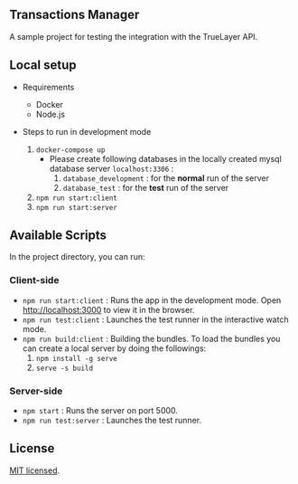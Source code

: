 ## Transactions Manager

A sample project for testing the integration with the TrueLayer API.

## Local setup

 - Requirements
   - Docker
   - Node.js
 
 - Steps to run in development mode
   1. `docker-compose up`
       - Please create following databases in the locally created mysql database server `localhost:3306` :
           1. `database_development` : for the **normal** run of the server 
           1. `database_test` : for the **test** run of the server 
   2. `npm run start:client`
   2. `npm run start:server`
 
## Available Scripts

In the project directory, you can run:

### Client-side

- `npm run start:client` : Runs the app in the development mode. Open [http://localhost:3000](http://localhost:3000) to view it in the browser.
- `npm run test:client` : Launches the test runner in the interactive watch mode.
- `npm run build:client` : Building the bundles. To load the bundles you can create a local server by doing the followings:
  1. `npm install -g serve`
  2. `serve -s build`

### Server-side

- `npm start` : Runs the server on port 5000.
- `npm run test:server` : Launches the test runner.

## License

[MIT licensed](LICENSE).



